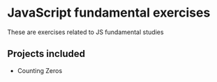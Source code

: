 # JavaScript fundamental exercises
These are exercises related to JS fundamental studies

## Projects included
- Counting Zeros